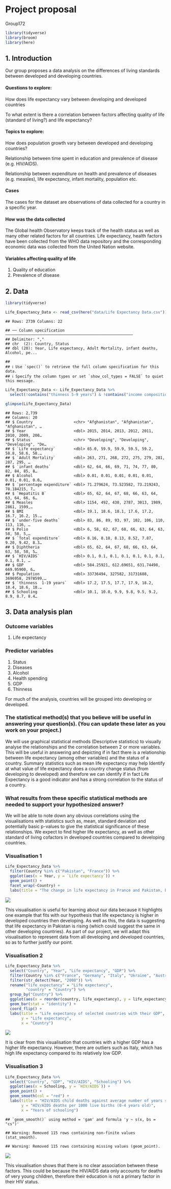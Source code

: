 Project proposal
================
Group172

``` r
library(tidyverse)
library(broom)
library(here)
```

## 1. Introduction

Our group proposes a data analysis on the differences of living
standards between developed and developing countries.

#### Questions to explore:

How does life expectancy vary between developing and developed countries

To what extent is there a correlation between factors affecting quality
of life (standard of living?) and life expectancy?

#### Topics to explore:

How does population growth vary between developed and developing
countries?

Relationship between time spent in education and prevalence of disease
(e.g. HIV/AIDS).

Relationship between expenditure on health and prevalence of diseases
(e.g. measles), life expectancy, infant mortality, population etc.

#### Cases

The cases for the dataset are observations of data collected for a
country in a specific year.

#### How was the data collected

The Global health Observatory keeps track of the health status as well
as many other related factors for all countries. Life expectancy, health
factors have been collected from the WHO data repository and the
corresponding economic data was collected from the United Nation
website.

#### Variables affecting quality of life

1.  Quality of education
2.  Prevalence of disease

## 2. Data

``` r
library(tidyverse)

Life_Expectancy_Data <- read_csv(here("data/Life Expectancy Data.csv"))
```

    ## Rows: 2739 Columns: 22

    ## ── Column specification ────────────────────────────────────────────────────────
    ## Delimiter: ","
    ## chr  (2): Country, Status
    ## dbl (20): Year, Life expectancy, Adult Mortality, infant deaths, Alcohol, pe...

    ## 
    ## ℹ Use `spec()` to retrieve the full column specification for this data.
    ## ℹ Specify the column types or set `show_col_types = FALSE` to quiet this message.

``` r
Life_Expectancy_Data <- Life_Expectancy_Data %>%
  select(!contains("thinness 5-9 years") & !contains("income composition of resources"))

glimpse(Life_Expectancy_Data)
```

    ## Rows: 2,739
    ## Columns: 20
    ## $ Country                  <chr> "Afghanistan", "Afghanistan", "Afghanistan", …
    ## $ Year                     <dbl> 2015, 2014, 2013, 2012, 2011, 2010, 2009, 200…
    ## $ Status                   <chr> "Developing", "Developing", "Developing", "De…
    ## $ `Life expectancy`        <dbl> 65.0, 59.9, 59.9, 59.5, 59.2, 58.8, 58.6, 58.…
    ## $ `Adult Mortality`        <dbl> 263, 271, 268, 272, 275, 279, 281, 287, 295, …
    ## $ `infant deaths`          <dbl> 62, 64, 66, 69, 71, 74, 77, 80, 82, 84, 85, 8…
    ## $ Alcohol                  <dbl> 0.01, 0.01, 0.01, 0.01, 0.01, 0.01, 0.01, 0.0…
    ## $ `percentage expenditure` <dbl> 71.279624, 73.523582, 73.219243, 78.184215, 7…
    ## $ `Hepatitis B`            <dbl> 65, 62, 64, 67, 68, 66, 63, 64, 63, 64, 66, 6…
    ## $ Measles                  <dbl> 1154, 492, 430, 2787, 3013, 1989, 2861, 1599,…
    ## $ BMI                      <dbl> 19.1, 18.6, 18.1, 17.6, 17.2, 16.7, 16.2, 15.…
    ## $ `under-five deaths`      <dbl> 83, 86, 89, 93, 97, 102, 106, 110, 113, 116, …
    ## $ Polio                    <dbl> 6, 58, 62, 67, 68, 66, 63, 64, 63, 58, 58, 5,…
    ## $ `Total expenditure`      <dbl> 8.16, 8.18, 8.13, 8.52, 7.87, 9.20, 9.42, 8.3…
    ## $ Diphtheria               <dbl> 65, 62, 64, 67, 68, 66, 63, 64, 63, 58, 58, 5…
    ## $ `HIV/AIDS`               <dbl> 0.1, 0.1, 0.1, 0.1, 0.1, 0.1, 0.1, 0.1, 0.1, …
    ## $ GDP                      <dbl> 584.25921, 612.69651, 631.74498, 669.95900, 6…
    ## $ Population               <dbl> 33736494, 327582, 31731688, 3696958, 2978599,…
    ## $ `thinness  1-19 years`   <dbl> 17.2, 17.5, 17.7, 17.9, 18.2, 18.4, 18.6, 18.…
    ## $ Schooling                <dbl> 10.1, 10.0, 9.9, 9.8, 9.5, 9.2, 8.9, 8.7, 8.4…

## 3. Data analysis plan

### Outcome variables

1.  Life expectancy

### Predictor variables

1.  Status
2.  Diseases
3.  Alcohol
4.  Health spending
5.  GDP
6.  Thinness

For much of the analysis, countries will be grouped into developing or
developed.

### The statistical method(s) that you believe will be useful in answering your question(s). (You can update these later as you work on your project.)

We will use graphical statistical methods (Descriptive statistics) to
visually analyse the relationships and the correlation between 2 or more
variables. This will be useful in answering and depicting if in fact
there is a relationship between life expectancy (among other variables)
and the status of a country. Summary statistics such as mean life
expectancy may help Identify at what value of life expectancy does a
country change status (from developing to developed) and therefore we
can identify if in fact Life Expectancy is a good indicator and has a
strong correlation to the status of a country.

### What results from these specific statistical methods are needed to support your hypothesized answer?

We will be able to note down any obvious correlations using the
visualisations with statistics such as, mean, standard deviation and
potentially basic p-values to give the statistical significance of these
relationships. We expect to find higher life expectancy, as well as
other standard of living cofactors in developed countries compared to
developing countries.

### Visualisation 1

``` r
Life_Expectancy_Data %>%
  filter(Country %in% c("Pakistan", "France")) %>%
  ggplot(aes(x = Year, y = `Life expectancy`)) +
  geom_point() +
  facet_wrap(~Country) +
  labs(title = "The change in life expectancy in France and Pakistan, between the years 2000 and 2015")
```

![](proposal_files/figure-gfm/unnamed-chunk-1-1.png)<!-- -->

This visualisation is useful for learning about our data because it
highlights one example that fits with our hypothesis that life
expectancy is higher in developed countries then developing. As well as
this, the data is suggesting that life expectancy in Pakistan is rising
(which could suggest the same in other developing countries). As part of
our project, we will adapt this visualisation to represent data from all
developing and developed countries, so as to further justify our point.

### Visualisation 2

``` r
Life_Expectancy_Data %>%
  select("Country", "Year", "Life expectancy", "GDP") %>%
  filter(Country %in% c("France", "Germany", "Italy", "Ukraine", "Australia", "Brazil", "China", "Cuba", "Denmark", "Egypt", "India")) %>% 
  filter(str_detect(Year, "2008")) %>%
  rename("life_expectancy" = "Life expectancy",
         "country" = "Country") %>%
  group_by("Country") %>%
  ggplot(aes(x = reorder(country, life_expectancy), y = life_expectancy, fill = GDP)) +
  geom_bar(stat = "identity") +
  coord_flip() +
  labs(title = "Life expectancy of selected countries with their GDP",
       y = "Life expectancy",
       x = "Country")
```

![](proposal_files/figure-gfm/plot-country-life-expectancy-gdp-1.png)<!-- -->

It is clear from this visualisation that countries with a higher GDP has
a higher life expectancy. However, there are outliers such as Italy,
which has high life expectancy compared to its relatively low GDP.

### Visualisation 3

``` r
Life_Expectancy_Data %>%
  select("Country", "GDP", "HIV/AIDS", "Schooling") %>%
  ggplot(aes(x = Schooling, y = `HIV/AIDS`)) +
  geom_point() +
  geom_smooth(col = "red") +
  labs(title = "HIV/AIDS child deaths against average number of years schooling", 
       y = "HIV/AIDS deaths per 1000 live births (0-4 years old)", 
       x = "Years of schooling")
```

    ## `geom_smooth()` using method = 'gam' and formula 'y ~ s(x, bs = "cs")'

    ## Warning: Removed 115 rows containing non-finite values (stat_smooth).

    ## Warning: Removed 115 rows containing missing values (geom_point).

![](proposal_files/figure-gfm/plot-country-education-hiv-1.png)<!-- -->

This visualisation shows that there is no clear association between
these factors. This could be because the HIV/AIDS data only accounts for
deaths of very young children, therefore their education is not a
primary factor in their HIV status.

